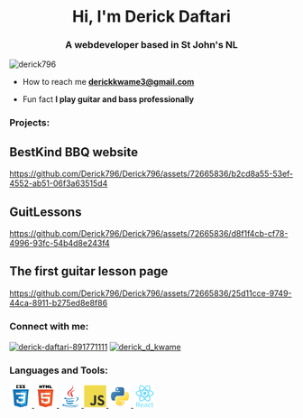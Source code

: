 

<h1 align="center">Hi, I'm Derick Daftari</h1>
<h3 align="center">A webdeveloper based in St John's NL</h3>

<p align="left"> <img src="https://komarev.com/ghpvc/?username=derick796&label=Profile%20views&color=0e75b6&style=flat" alt="derick796" /> </p>

- How to reach me **derickkwame3@gmail.com**

- Fun fact **I play guitar and bass professionally**


<h3 align="left">Projects:</h3>

## BestKind BBQ website




https://github.com/Derick796/Derick796/assets/72665836/b2cd8a55-53ef-4552-ab51-06f3a63515d4 

## GuitLessons




https://github.com/Derick796/Derick796/assets/72665836/d8f1f4cb-cf78-4996-93fc-54b4d8e243f4

## The first guitar lesson page


https://github.com/Derick796/Derick796/assets/72665836/25d11cce-9749-44ca-8911-b275ed8e8f86




<h3 align="left">Connect with me:</h3>
<p align="left">
<a href="https://linkedin.com/in/derick-daftari-891771111" target="blank"><img align="center" src="https://raw.githubusercontent.com/rahuldkjain/github-profile-readme-generator/master/src/images/icons/Social/linked-in-alt.svg" alt="derick-daftari-891771111" height="30" width="40" /></a>
<a href="https://instagram.com/derick_d_kwame" target="blank"><img align="center" src="https://raw.githubusercontent.com/rahuldkjain/github-profile-readme-generator/master/src/images/icons/Social/instagram.svg" alt="derick_d_kwame" height="30" width="40" /></a>
</p>

<h3 align="left">Languages and Tools:</h3>
<p align="left"> <a href="https://www.w3schools.com/css/" target="_blank" rel="noreferrer"> <img src="https://raw.githubusercontent.com/devicons/devicon/master/icons/css3/css3-original-wordmark.svg" alt="css3" width="40" height="40"/> </a> <a href="https://www.w3.org/html/" target="_blank" rel="noreferrer"> <img src="https://raw.githubusercontent.com/devicons/devicon/master/icons/html5/html5-original-wordmark.svg" alt="html5" width="40" height="40"/> </a> <a href="https://www.java.com" target="_blank" rel="noreferrer"> <img src="https://raw.githubusercontent.com/devicons/devicon/master/icons/java/java-original.svg" alt="java" width="40" height="40"/> </a> <a href="https://developer.mozilla.org/en-US/docs/Web/JavaScript" target="_blank" rel="noreferrer"> <img src="https://raw.githubusercontent.com/devicons/devicon/master/icons/javascript/javascript-original.svg" alt="javascript" width="40" height="40"/> </a> <a href="https://www.python.org" target="_blank" rel="noreferrer"> <img src="https://raw.githubusercontent.com/devicons/devicon/master/icons/python/python-original.svg" alt="python" width="40" height="40"/> </a> <a href="https://reactjs.org/" target="_blank" rel="noreferrer"> <img src="https://raw.githubusercontent.com/devicons/devicon/master/icons/react/react-original-wordmark.svg" alt="react" width="40" height="40"/> </a> </p>




